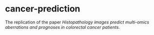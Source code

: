 # cancer-prediction
The replication of the paper *Histopathology images predict multi-omics  aberrations and prognoses in colorectal  cancer patients*.
